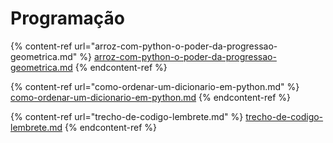 # Programação

{% content-ref url="arroz-com-python-o-poder-da-progressao-geometrica.md" %}
[arroz-com-python-o-poder-da-progressao-geometrica.md](arroz-com-python-o-poder-da-progressao-geometrica.md)
{% endcontent-ref %}

{% content-ref url="como-ordenar-um-dicionario-em-python.md" %}
[como-ordenar-um-dicionario-em-python.md](como-ordenar-um-dicionario-em-python.md)
{% endcontent-ref %}

{% content-ref url="trecho-de-codigo-lembrete.md" %}
[trecho-de-codigo-lembrete.md](trecho-de-codigo-lembrete.md)
{% endcontent-ref %}

